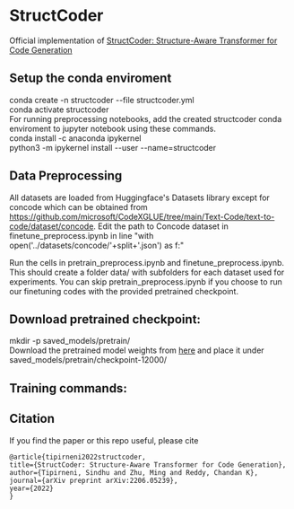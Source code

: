 # StructCoder
Official implementation of [StructCoder: Structure-Aware Transformer for Code Generation](https://arxiv.org/abs/2206.05239)

## Setup the conda enviroment
conda create -n structcoder --file structcoder.yml <br>
conda activate structcoder <br>
For running preprocessing notebooks, add the created structcoder conda enviroment to jupyter notebook using these commands. <br>
conda install -c anaconda ipykernel <br>
python3 -m ipykernel install --user --name=structcoder

## Data Preprocessing
All datasets are loaded from Huggingface's Datasets library except for concode which can be obtained from https://github.com/microsoft/CodeXGLUE/tree/main/Text-Code/text-to-code/dataset/concode. Edit the path to Concode dataset in finetune_preprocess.ipynb in line "with open('../datasets/concode/'+split+'.json') as f:"

Run the cells in pretrain_preprocess.ipynb and finetune_preprocess.ipynb. This should create a folder data/ with subfolders for each dataset used for experiments. You can skip pretrain_preprocess.ipynb if you choose to run our finetuning codes with the provided pretrained checkpoint.

## Download pretrained checkpoint:
mkdir -p saved_models/pretrain/ <br>
Download the pretrained model weights from [here](https://drive.google.com/drive/folders/1cyvtmZjaLc1OwlnU0_N_GwC_eAs5snf9?usp=sharing) and place it under saved_models/pretrain/checkpoint-12000/

## Training commands:


## Citation
If you find the paper or this repo useful, please cite

    @article{tipirneni2022structcoder,
    title={StructCoder: Structure-Aware Transformer for Code Generation},
    author={Tipirneni, Sindhu and Zhu, Ming and Reddy, Chandan K},
    journal={arXiv preprint arXiv:2206.05239},
    year={2022}
    }
